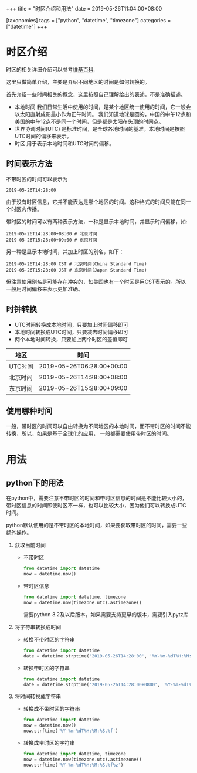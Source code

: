 

+++
title = "时区介绍和用法"
date = 2019-05-26T11:04:00+08:00

[taxonomies]
tags = ["python", "datetime", "timezone"]
categories = ["datetime"]
+++

# 时区介绍

时区的相关详细介绍可以参考[维基百科](https://zh.wikipedia.org/wiki/%E5%8D%8F%E8%B0%83%E4%B8%96%E7%95%8C%E6%97%B6).

这里只做简单介绍，主要是介绍不同地区的时间是如何转换的。

首先介绍一些时间相关的概念，这里按照自己理解给出的表述，不是准确描述。

* 本地时间 我们日常生活中使用的时间，是某个地区统一使用的时间，它一般会以太阳直射成影最小作为正午时间。
我们知道地球是圆的，中国的中午12点和美国的中午12点不是同一个时间，但是都是太阳在头顶的时间点。
* 世界协调时间(UTC) 是标准时间，是全球各地时间的基准。本地时间是按照UTC时间的偏移来表示。
* 时区 用于表示本地时间和UTC时间的偏移。

## 时间表示方法

不带时区的时间可以表示为

```
2019-05-26T14:28:00
```

由于没有时区信息，它并不能表达是哪个地区的时间。这种格式的时间只能在同一个时区内传播。

带时区的时间可以有两种表示方法，一种是显示本地时间，并显示时间偏移，如:

```
2019-05-26T14:28:00+08:00 # 北京时间
2019-05-26T15:28:00+09:00 # 东京时间
```

另一种是显示本地时间，并加上时区的别名，如下：

```
2019-05-26T14:28:00 CST # 北京时间(China Standard Time)
2019-05-26T15:28:00 JST # 东京时间(Japan Standard Time)
```

但注意使用别名是可能存在冲突的，如美国也有一个时区是用CST表示的。所以一般用时间偏移来表示更加准确。

## 时钟转换

* UTC时间转换成本地时间，只要加上时间偏移即可
* 本地时间转换成UTC时间，只要减去时间偏移即可
* 两个本地时间转换，只要加上两个时区的差值即可

地区 | 时间
---- | ----
UTC时间 |2019-05-26T06:28:00+00:00
北京时间 |2019-05-26T14:28:00+08:00
东京时间 |2019-05-26T15:28:00+09:00

## 使用哪种时间

一般，带时区的时间可以自由转换为不同地区的本地时间，而不带时区的时间不能转换，所以，如果是基于全球化的应用，
一般都需要使用带时区的时间。


# 用法

## python下的用法

在python中，需要注意不带时区的时间和带时区信息的时间是不能比较大小的，带时区信息的时间即使时区不一样，也可以比较大小，因为他们可以转换成UTC时间。

python默认使用的是不带时区的本地时间，如果要获取带时区的时间，需要一些额外操作。

1. 获取当前时间

    * 不带时区

        ```python
        from datetime import datetime
        now = datetime.now()
        ```

    * 带时区信息

        ```python
        from datetime import datetime, timezone
        now = datetime.now(timezone.utc).astimezone()
        ```
        需要python 3.2及以后版本，如果需要支持更早的版本，需要引入pytz库

2. 将字符串转换成时间

    * 转换不带时区的字符串

        ```python
        from datetime import datetime
        date = datetime.strptime('2019-05-26T14:28:00', '%Y-%m-%dT%H:%M:%S')
        ```

    * 转换带时区的字符串

        ```python
        from datetime import datetime
        date = datetime.strptime('2019-05-26T14:28:00+0800', '%Y-%m-%dT%H:%M:%S%z')
        ```

3. 将时间转换成字符串

    * 转换成不带时区的字符串

        ```python
        from datetime import datetime
        now = datetime.now()
        now.strftime('%Y-%m-%dT%H:%M:%S.%f')
        ```

    * 转换成带时区的字符串

        ```python
        from datetime import datetime, timezone
        now = datetime.now(timezone.utc).astimezone()
        now.strftime('%Y-%m-%dT%H:%M:%S.%f%z')
        ```
